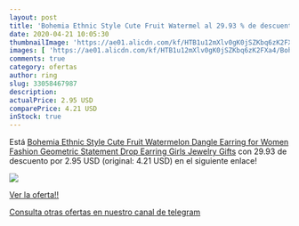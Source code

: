 ```yaml
---
layout: post
title: 'Bohemia Ethnic Style Cute Fruit Watermel al 29.93 % de descuento'
date: 2020-04-21 10:05:30
thumbnailImage: 'https://ae01.alicdn.com/kf/HTB1u12mXlv0gK0jSZKbq6zK2FXa4/Bohemia-Ethnic-Style-Cute-Fruit-Watermelon-Dangle-Earring-for-Women-Fashion-Geometric-Statement-Drop-Earring-Girls.jpg_350x350._SL200_.jpg'
images: [ 'https://ae01.alicdn.com/kf/HTB1u12mXlv0gK0jSZKbq6zK2FXa4/Bohemia-Ethnic-Style-Cute-Fruit-Watermelon-Dangle-Earring-for-Women-Fashion-Geometric-Statement-Drop-Earring-Girls.jpg_350x350._SL200_.jpg' ]
comments: true
category: ofertas
author: ring
slug: 33058467987
description:
actualPrice: 2.95 USD
comparePrice: 4.21 USD
inStock: true
---
```


Está [Bohemia Ethnic Style Cute Fruit Watermelon Dangle Earring for Women Fashion Geometric Statement Drop Earring Girls Jewelry Gifts](https://www.amazon.com/dp/33058467987/?tag=redken08-20) con 29.93 de descuento por 2.95 USD (original: 4.21 USD) en el siguiente enlace!

[![](https://ae01.alicdn.com/kf/HTB1u12mXlv0gK0jSZKbq6zK2FXa4/Bohemia-Ethnic-Style-Cute-Fruit-Watermelon-Dangle-Earring-for-Women-Fashion-Geometric-Statement-Drop-Earring-Girls.jpg_350x350._SL200_.jpg)](https://www.amazon.com/dp/33058467987/?tag=redken08-20)

[Ver la oferta!!](https://www.amazon.com/dp/33058467987/?tag=redken08-20)

[Consulta otras ofertas en nuestro canal de telegram](https://t.me/s/ofertas25)
